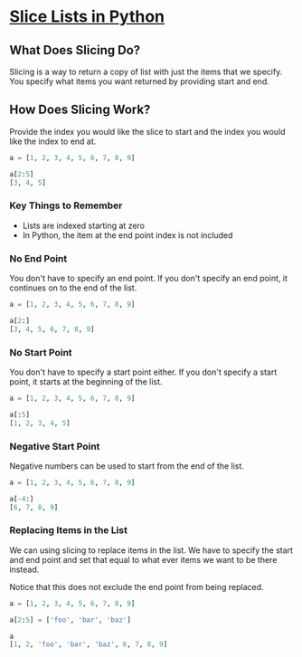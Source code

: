 # [Slice Lists in Python](https://egghead.io/lessons/python-slice-lists-in-python)

## What Does Slicing Do?

Slicing is a way to return a copy of list with just the items that we specify. You specify what items you want returned by providing start and end.

## How Does Slicing Work?

Provide the index you would like the slice to start and the index you would like the index to end at.

```python
a = [1, 2, 3, 4, 5, 6, 7, 8, 9]

a[2:5]
[3, 4, 5]
```

### Key Things to Remember

- Lists are indexed starting at zero
- In Python, the item at the end point index is not included

### No End Point

You don't have to specify an end point. If you don't specify an end point, it continues on to the end of the list.

```python
a = [1, 2, 3, 4, 5, 6, 7, 8, 9]

a[2:]
[3, 4, 5, 6, 7, 8, 9]
```

### No Start Point

You don't have to specify a start point either. If you don't specify a start point, it starts at the beginning of the list.

```python
a = [1, 2, 3, 4, 5, 6, 7, 8, 9]

a[:5]
[1, 2, 3, 4, 5]
```

### Negative Start Point

Negative numbers can be used to start from the end of the list.

```python
a = [1, 2, 3, 4, 5, 6, 7, 8, 9]

a[-4:]
[6, 7, 8, 9]
```

### Replacing Items in the List

We can using slicing to replace items in the list. We have to specify the start and end point and set that equal to what ever items we want to be there instead.

Notice that this does not exclude the end point from being replaced.

```python
a = [1, 2, 3, 4, 5, 6, 7, 8, 9]

a[2:5] = ['foo', 'bar', 'baz']

a
[1, 2, 'foo', 'bar', 'baz', 6, 7, 8, 9]
```

